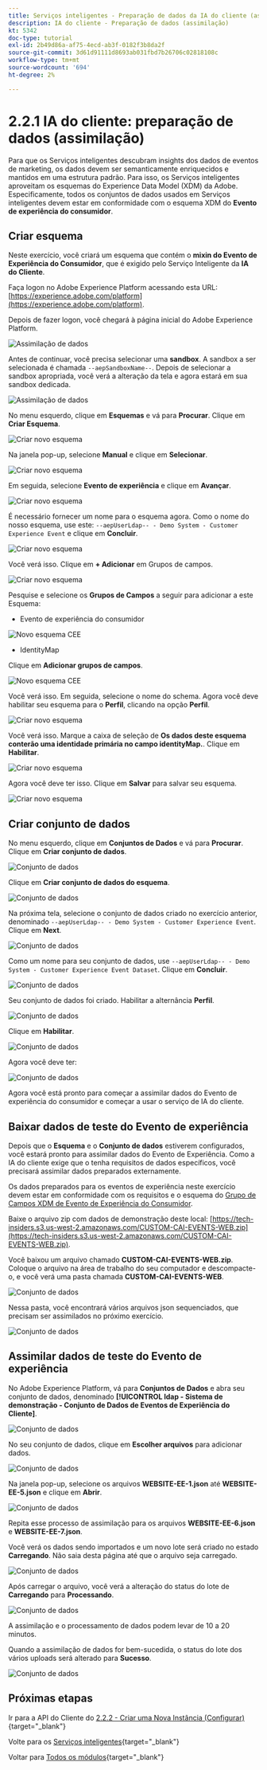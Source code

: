 ```yaml
---
title: Serviços inteligentes - Preparação de dados da IA do cliente (assimilação)
description: IA do cliente - Preparação de dados (assimilação)
kt: 5342
doc-type: tutorial
exl-id: 2b49d86a-af75-4ecd-ab3f-0182f3b8da2f
source-git-commit: 3d61d91111d8693ab031fbd7b26706c02818108c
workflow-type: tm+mt
source-wordcount: '694'
ht-degree: 2%

---
```


# 2.2.1 IA do cliente: preparação de dados (assimilação)

Para que os Serviços inteligentes descubram insights dos dados de eventos de marketing, os dados devem ser semanticamente enriquecidos e mantidos em uma estrutura padrão. Para isso, os Serviços inteligentes aproveitam os esquemas do Experience Data Model (XDM) da Adobe.
Especificamente, todos os conjuntos de dados usados em Serviços inteligentes devem estar em conformidade com o esquema XDM do **Evento de experiência do consumidor**.

## Criar esquema

Neste exercício, você criará um esquema que contém o **mixin do Evento de Experiência do Consumidor**, que é exigido pelo Serviço Inteligente da **IA do Cliente**.

Faça logon no Adobe Experience Platform acessando esta URL: [https://experience.adobe.com/platform](https://experience.adobe.com/platform).

Depois de fazer logon, você chegará à página inicial do Adobe Experience Platform.

![Assimilação de dados](../../datacollection/dc1.2/images/home.png)

Antes de continuar, você precisa selecionar uma **sandbox**. A sandbox a ser selecionada é chamada ``--aepSandboxName--``. Depois de selecionar a sandbox apropriada, você verá a alteração da tela e agora estará em sua sandbox dedicada.

![Assimilação de dados](../../datacollection/dc1.2/images/sb1.png)

No menu esquerdo, clique em **Esquemas** e vá para **Procurar**. Clique em **Criar Esquema**.

![Criar novo esquema](./images/createschemabutton.png)

Na janela pop-up, selecione **Manual** e clique em **Selecionar**.

![Criar novo esquema](./images/schmanual.png)

Em seguida, selecione **Evento de experiência** e clique em **Avançar**.

![Criar novo esquema](./images/xdmee.png)

É necessário fornecer um nome para o esquema agora. Como o nome do nosso esquema, use este: `--aepUserLdap-- - Demo System - Customer Experience Event` e clique em **Concluir**.

![Criar novo esquema](./images/schname.png)

Você verá isso. Clique em **+ Adicionar** em Grupos de campos.

![Criar novo esquema](./images/xdmee1.png)

Pesquise e selecione os **Grupos de Campos** a seguir para adicionar a este Esquema:

- Evento de experiência do consumidor

![Novo esquema CEE](./images/cee1.png)

- IdentityMap

Clique em **Adicionar grupos de campos**.

![Novo esquema CEE](./images/cee2.png)

Você verá isso. Em seguida, selecione o nome do schema. Agora você deve habilitar seu esquema para o **Perfil**, clicando na opção **Perfil**.

![Criar novo esquema](./images/xdmee3.png)

Você verá isso. Marque a caixa de seleção de **Os dados deste esquema conterão uma identidade primária no campo identityMap.**. Clique em **Habilitar**.

![Criar novo esquema](./images/xdmee4.png)

Agora você deve ter isso. Clique em **Salvar** para salvar seu esquema.

![Criar novo esquema](./images/xdmee5.png)

## Criar conjunto de dados

No menu esquerdo, clique em **Conjuntos de Dados** e vá para **Procurar**. Clique em **Criar conjunto de dados**.

![Conjunto de dados](./images/createds.png)

Clique em **Criar conjunto de dados do esquema**.

![Conjunto de dados](./images/createdatasetfromschema.png)

Na próxima tela, selecione o conjunto de dados criado no exercício anterior, denominado `--aepUserLdap-- - Demo System - Customer Experience Event`. Clique em **Next**.

![Conjunto de dados](./images/createds1.png)

Como um nome para seu conjunto de dados, use `--aepUserLdap-- - Demo System - Customer Experience Event Dataset`. Clique em **Concluir**.

![Conjunto de dados](./images/createds2.png)

Seu conjunto de dados foi criado. Habilitar a alternância **Perfil**.

![Conjunto de dados](./images/createds3.png)

Clique em **Habilitar**.

![Conjunto de dados](./images/createds4.png)

Agora você deve ter:

![Conjunto de dados](./images/createds5.png)

Agora você está pronto para começar a assimilar dados do Evento de experiência do consumidor e começar a usar o serviço de IA do cliente.

## Baixar dados de teste do Evento de experiência

Depois que o **Esquema** e o **Conjunto de dados** estiverem configurados, você estará pronto para assimilar dados do Evento de Experiência. Como a IA do cliente exige que o tenha requisitos de dados específicos, você precisará assimilar dados preparados externamente.

Os dados preparados para os eventos de experiência neste exercício devem estar em conformidade com os requisitos e o esquema do [Grupo de Campos XDM de Evento de Experiência do Consumidor](https://github.com/adobe/xdm/blob/797cf4930d5a80799a095256302675b1362c9a15/docs/reference/context/experienceevent-consumer.schema.md).

Baixe o arquivo zip com dados de demonstração deste local: [https://tech-insiders.s3.us-west-2.amazonaws.com/CUSTOM-CAI-EVENTS-WEB.zip](https://tech-insiders.s3.us-west-2.amazonaws.com/CUSTOM-CAI-EVENTS-WEB.zip).

Você baixou um arquivo chamado **CUSTOM-CAI-EVENTS-WEB.zip**. Coloque o arquivo na área de trabalho do seu computador e descompacte-o, e você verá uma pasta chamada **CUSTOM-CAI-EVENTS-WEB**.

![Conjunto de dados](./images/ingest.png)

Nessa pasta, você encontrará vários arquivos json sequenciados, que precisam ser assimilados no próximo exercício.

![Conjunto de dados](./images/ingest1a.png)

## Assimilar dados de teste do Evento de experiência

No Adobe Experience Platform, vá para **Conjuntos de Dados** e abra seu conjunto de dados, denominado **[!UICONTROL ldap - Sistema de demonstração - Conjunto de Dados de Eventos de Experiência do Cliente]**.

![Conjunto de dados](./images/ingest1.png)

No seu conjunto de dados, clique em **Escolher arquivos** para adicionar dados.

![Conjunto de dados](./images/ingest2.png)

Na janela pop-up, selecione os arquivos **WEBSITE-EE-1.json** até **WEBSITE-EE-5.json** e clique em **Abrir**.

![Conjunto de dados](./images/ingest3.png)

Repita esse processo de assimilação para os arquivos **WEBSITE-EE-6.json** e **WEBSITE-EE-7.json**.

Você verá os dados sendo importados e um novo lote será criado no estado **Carregando**. Não saia desta página até que o arquivo seja carregado.

![Conjunto de dados](./images/ingest4.png)

Após carregar o arquivo, você verá a alteração do status do lote de **Carregando** para **Processando**.

![Conjunto de dados](./images/ingest5.png)

A assimilação e o processamento de dados podem levar de 10 a 20 minutos.

Quando a assimilação de dados for bem-sucedida, o status do lote dos vários uploads será alterado para **Sucesso**.

![Conjunto de dados](./images/ingest7.png)

## Próximas etapas

Ir para a API do Cliente do [2.2.2 - Criar uma Nova Instância (Configurar)](./ex2.md){target="_blank"}

Volte para os [Serviços inteligentes](./intelligent-services.md){target="_blank"}

Voltar para [Todos os módulos](./../../../../overview.md){target="_blank"}
